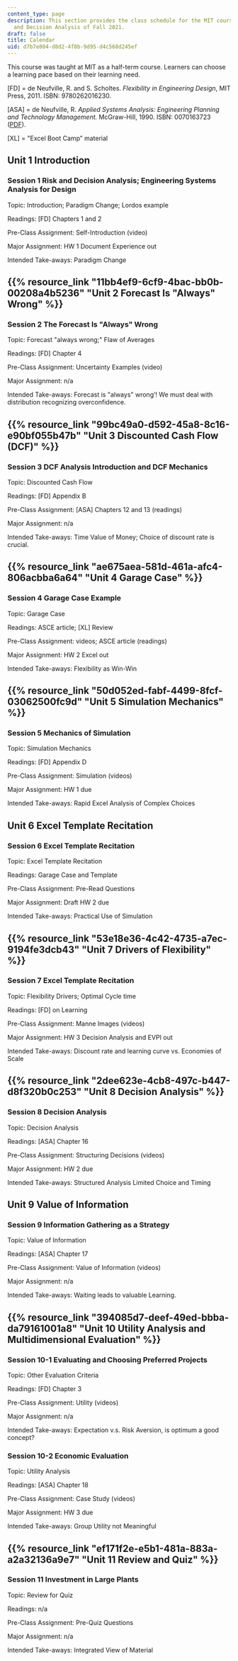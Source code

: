 ```yaml
---
content_type: page
description: This section provides the class schedule for the MIT course IDS.333 Risk
  and Decision Analysis of Fall 2021.
draft: false
title: Calendar
uid: d7b7e804-d8d2-4f8b-9d95-d4c568d245ef
---
```

This course was taught at MIT as a half-term course. Learners can choose a learning pace based on their learning need.

\[FD\] = de Neufville, R. and S. Scholtes. *Flexibility in Engineering Design*, MIT Press, 2011. ISBN: 9780262016230.

\[ASA\] = de Neufville, R. *Applied Systems Analysis: Engineering Planning and Technology Management.* McGraw-Hill, 1990. ISBN: 0070163723 ([PDF](https://web.mit.edu/ardent/www/ASA_Text/asa_Text_index.html)).

\[XL\] = "Excel Boot Camp” material

## Unit 1 Introduction

### Session 1 Risk and Decision Analysis; Engineering Systems Analysis for Design

Topic: Introduction; Paradigm Change; Lordos example

Readings: \[FD\] Chapters 1 and 2

Pre-Class Assignment: Self-Introduction (video)

Major Assignment: HW 1 Document Experience out

Intended Take-aways: Paradigm Change

## {{% resource_link "11bb4ef9-6cf9-4bac-bb0b-00208a4b5236" "Unit 2 Forecast Is \"Always\" Wrong" %}}

### Session 2 The Forecast Is "Always" Wrong

Topic: Forecast "always wrong;" Flaw of Averages

Readings: \[FD\] Chapter 4

Pre-Class Assignment: Uncertainty Examples (video)

Major Assignment: n/a

Intended Take-aways: Forecast is "always" wrong’! We must deal with distribution recognizing overconfidence.

## {{% resource_link "99bc49a0-d592-45a8-8c16-e90bf055b47b" "Unit 3 Discounted Cash Flow (DCF)" %}}

### Session 3 DCF Analysis Introduction and DCF Mechanics

Topic: Discounted Cash Flow

Readings: \[FD\] Appendix B

Pre-Class Assignment: \[ASA\] Chapters 12 and 13 (readings)

Major Assignment: n/a

Intended Take-aways: Time Value of Money; Choice of discount rate is crucial.

## {{% resource_link "ae675aea-581d-461a-afc4-806acbba6a64" "Unit 4 Garage Case" %}}

### Session 4 Garage Case Example

Topic: Garage Case

Readings: ASCE article; \[XL\] Review

Pre-Class Assignment: videos; ASCE article (readings)

Major Assignment: HW 2 Excel out

Intended Take-aways: Flexibility as Win-Win

## {{% resource_link "50d052ed-fabf-4499-8fcf-03062500fc9d" "Unit 5 Simulation Mechanics" %}}

### Session 5 Mechanics of Simulation

Topic: Simulation Mechanics

Readings: \[FD\] Appendix D

Pre-Class Assignment: Simulation (videos)

Major Assignment: HW 1 due

Intended Take-aways: Rapid Excel Analysis of Complex Choices

## Unit 6 Excel Template Recitation

### Session 6 Excel Template Recitation

Topic: Excel Template Recitation

Readings: Garage Case and Template

Pre-Class Assignment: Pre-Read Questions

Major Assignment: Draft HW 2 due

Intended Take-aways: Practical Use of Simulation

## {{% resource_link "53e18e36-4c42-4735-a7ec-9194fe3dcb43" "Unit 7 Drivers of Flexibility" %}}

### Session 7 Excel Template Recitation

Topic: Flexibility Drivers; Optimal Cycle time

Readings: \[FD\] on Learning

Pre-Class Assignment: Manne Images (videos)

Major Assignment: HW 3 Decision Analysis and EVPI out 

Intended Take-aways: Discount rate and learning curve vs. Economies of Scale

## {{% resource_link "2dee623e-4cb8-497c-b447-d8f320b0c253" "Unit 8 Decision Analysis" %}}

### Session 8 Decision Analysis

Topic: Decision Analysis

Readings: \[ASA\] Chapter 16

Pre-Class Assignment: Structuring Decisions (videos)

Major Assignment: HW 2 due

Intended Take-aways: Structured Analysis Limited Choice and Timing

## Unit 9 Value of Information

### Session 9 Information Gathering as a Strategy

Topic: Value of Information

Readings: \[ASA\] Chapter 17

Pre-Class Assignment: Value of Information (videos)

Major Assignment: n/a

Intended Take-aways: Waiting leads to valuable Learning.

## {{% resource_link "394085d7-deef-49ed-bbba-da79161001a8" "Unit 10 Utility Analysis and Multidimensional Evaluation" %}}

### Session 10-1 Evaluating and Choosing Preferred Projects

Topic: Other Evaluation Criteria

Readings: \[FD\] Chapter 3

Pre-Class Assignment: Utility (videos) 

Major Assignment: n/a

Intended Take-aways: Expectation v.s. Risk Aversion, is optimum a good concept?

### Session 10-2 Economic Evaluation 

Topic: Utility Analysis

Readings: \[ASA\] Chapter 18

Pre-Class Assignment: Case Study (videos)

Major Assignment: HW 3 due

Intended Take-aways: Group Utility not Meaningful

## {{% resource_link "ef171f2e-e5b1-481a-883a-a2a32136a9e7" "Unit 11 Review and Quiz" %}}

### Session 11 Investment in Large Plants

Topic: Review for Quiz

Readings: n/a

Pre-Class Assignment: Pre-Quiz Questions

Major Assignment: n/a

Intended Take-aways: Integrated View of Material